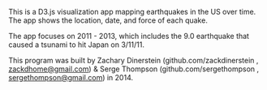 This is a D3.js visualization app mapping earthquakes in the US over time. The app shows the location, date, and force of each quake.

The app focuses on 2011 - 2013, which includes the 9.0 earthquake that caused a tsunami to hit Japan on 3/11/11. 

This program was built by Zachary Dinerstein (github.com/zackdinerstein , zackdhome@gmail.com) & Serge Thompson (github.com/sergethompson , sergethompson@gmail.com) in 2014.
